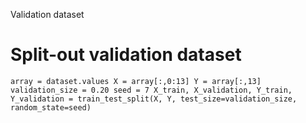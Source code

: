 Validation dataset

# Split-out validation dataset
`array = dataset.values
X = array[:,0:13]
Y = array[:,13]
validation_size = 0.20
seed = 7
X_train, X_validation, Y_train, Y_validation = train_test_split(X, Y, test_size=validation_size, random_state=seed)`